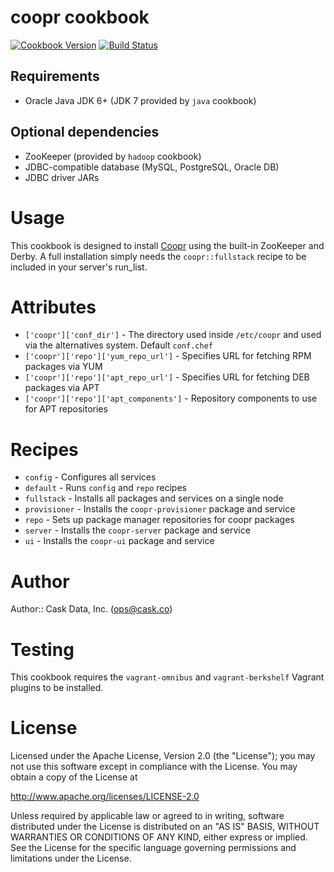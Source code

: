 # coopr cookbook

[![Cookbook Version](http://img.shields.io/cookbook/v/coopr.svg)](https://supermarket.getchef.com/cookbooks/coopr)
[![Build Status](http://img.shields.io/travis/caskdata/coopr_cookbook.svg)](http://travis-ci.org/caskdata/coopr_cookbook)

## Requirements

* Oracle Java JDK 6+ (JDK 7 provided by `java` cookbook)

## Optional dependencies

* ZooKeeper (provided by `hadoop` cookbook)
* JDBC-compatible database (MySQL, PostgreSQL, Oracle DB)
* JDBC driver JARs

# Usage

This cookbook is designed to install [Coopr](http://coopr.io) using the built-in ZooKeeper and Derby. A full installation
simply needs the `coopr::fullstack` recipe to be included in your server's run_list.

# Attributes

* `['coopr']['conf_dir']` - The directory used inside `/etc/coopr` and used via the alternatives system. Default `conf.chef`
* `['coopr']['repo']['yum_repo_url']` - Specifies URL for fetching RPM packages via YUM
* `['coopr']['repo']['apt_repo_url']` - Specifies URL for fetching DEB packages via APT
* `['coopr']['repo']['apt_components']` - Repository components to use for APT repositories

# Recipes

* `config` - Configures all services
* `default` - Runs `config` and `repo` recipes
* `fullstack` - Installs all packages and services on a single node
* `provisioner` - Installs the `coopr-provisioner` package and service
* `repo` - Sets up package manager repositories for coopr packages
* `server` - Installs the `coopr-server` package and service
* `ui` - Installs the `coopr-ui` package and service

# Author

Author:: Cask Data, Inc. (<ops@cask.co>)

# Testing

This cookbook requires the `vagrant-omnibus` and `vagrant-berkshelf` Vagrant plugins to be installed.

# License

Licensed under the Apache License, Version 2.0 (the "License"); you may not use this software except in compliance with the License. You may obtain a copy of the License at

http://www.apache.org/licenses/LICENSE-2.0

Unless required by applicable law or agreed to in writing, software distributed under the License is distributed on an "AS IS" BASIS, WITHOUT WARRANTIES OR CONDITIONS OF ANY KIND, either express or implied. See the License for the specific language governing permissions and limitations under the License.

